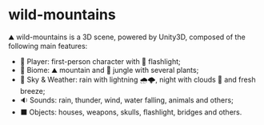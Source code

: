 # wild-mountains
:mountain: wild-mountains is a 3D scene, powered by Unity3D, composed of the following main features:

- :man: Player: first-person character with :flashlight: flashlight;
- :seedling: Biome: :mountain: mountain and :evergreen_tree: jungle with several plants;
- :milky_way: Sky & Weather: rain with lightning :cloud_with_rain::cloud_with_lightning:, night with clouds :milky_way: and fresh breeze;
- :sound: Sounds: rain, thunder, wind, water falling, animals and others;
- :black_large_square: Objects: houses, weapons, skulls, flashlight, bridges and others.
